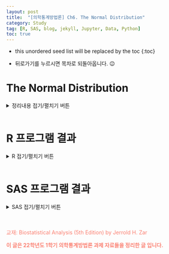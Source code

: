 ```yaml
---
layout: post
title:  "[의학통계방법론] Ch6. The Normal Distribution"
category: Study
tag: [R, SAS, blog, jekyll, Jupyter, Data, Python]
toc: true
---
```

* this unordered seed list will be replaced by the toc
{:toc}

- 뒤로가기를 누르시면 목차로 되돌아옵니다. 😉

# The Normal Distribution

<details>
<summary>
정리내용 접기/펼치기 버튼
</summary>
<div markdown="1">

## 6.1 

## 6.2

## 6.3

## 6.4

## 6.5

## 6.6

## 6.7

## 6.8

</div>
</details>

<br/>

# R 프로그램 결과

<details>
<summary>
R 접기/펼치기 버튼
</summary>
<div markdown="1">

**패키지**
<details>
<summary>
설치된 패키지 접기/펼치기 버튼
</summary>

``` r
getwd()
```

    ## [1] "C:/git_blog/study/img/ch6"

``` r
#install.packages("readxl")
#install.packages('ggplot2')
#install.packages("Hmisc")
#install.packages("survey")
#install.packages("vegan")
#install.packages("dplyr")
#install.packages("kableExtra")
#install.packages("psych")
library('Hmisc')
library('readxl')
library('ggplot2')
library('vegan')
library('dplyr')
library('kableExtra')
library('psych')
```

</details>

**엑셀파일불러오기**

``` r
#모든 시트를 하나의 리스트로 불러오는 함수
read_excel_allsheets <- function(file, tibble = FALSE) {
  sheets <- readxl::excel_sheets(file)
  x <- lapply(sheets, function(X) readxl::read_excel(file, sheet = X))
  if(!tibble) x <- lapply(x, as.data.frame)
  names(x) <- sheets
  x
}
```

## 6장

**6장 연습문제 불러오기**

``` r
#data_chap06에 연습문제 6장 모든 문제 저장
data_chap06 <- read_excel_allsheets("data_chap06.xls")

#연습문제 각각 데이터 생성
for (x in 1:length(data_chap06)){
  assign(paste0('ex6_',c(3,4,7))[x],data_chap06[x])
  }

#연습문제 데이터 형식을 리스트에서 데이터프레임으로 변환
for (x in 1:length(data_chap06)){
  assign(paste0('ex6_',c(3,4,7))[x],data.frame(data_chap06[x]))
  }
```



### EXAMPLE 6.1a

![]/study/img/ch6//6-1a.png)

``` r
x <- seq(30,90, length=200)
ar_x = seq(66,90,0.001)
x_p = c(ar_x, rev(ar_x))
ar_y=dnorm(ar_x, mean=60, sd=10)
y_p = c(rep(0,length(ar_y)),rev(ar_y))
ar_x2=seq(77.5,90,0.001)
x_p2= c(ar_x2, rev(ar_x2))
ar_y2=dnorm(ar_x2, mean=60, sd=10)
y_p2=c(rep(0,length(ar_y2)), rev(ar_y2))
plot(x, dnorm(x,mean=60, sd=10), type='l',xlab='Xi in millimeters', ylab="Y", yaxt="n",main="Example 6.1a : Calculating Proportions of a Normal Distribution of Bone Lengths")
polygon(x_p,y_p, col='#8dd3c7', density=30)
polygon(x_p2,y_p2, col='#ffffb3', density=50)
arrows(66,dnorm(66,60,10),66,0, angle=0)
text(57,0.006,labels='66',adj=0, cex=2, col='#007266')
arrows(77.5,dnorm(77.5,60,10),77.5,0, angle=0)
text(80,0.017,labels='77.5',adj=0, cex=2, col='#007266')
arrows(60,0.005,66,0,length=0.25, angle=30,code=2)
arrows(80,0.015,77.5,0.009,length=0.25, angle=30,code=2)
```

![]/study/img/ch6//unnamed-chunk-2-1.png)

**$$Q$$.6.1a.1 ) What proportion of the population of bone lengths is larger than 66 $$mm$$?**

``` r
#1
prop <- round((1-pnorm(66,60,10))*100,2)
cat("proportion of the population of bone lengths larer than 66 =",prop,"%")
```

    ## proportion of the population of bone lengths larer than 66 = 27.43 %

$$
\begin{aligned}
Z=\frac{X_i-\mu}{\sigma}=\frac{66\ mm - 60\ mm}{10\ mm} = 0.60\\
\\
P(X_i > 66\ mm) = P(Z>0.60)=0.2743\ or\ 27.43\ \%
\end{aligned}
$$

측정된 뼈 길이는 $$ \mu = 60mm$$이고, $$ \sigma=10mm$$인 정규분포를 따르고 있다.

해당 분포에서 뼈길이가 66mm 이상인 사람이 추출될 확률을 구하기 위해 pnorm 함수를 이용하였다.

그 결과, 뼈 길이가 66mm이상인 사람이 추출될 확률은 0.2473(24.73%)로 계산되었다.


**$$Q$$.6.1a.2 ) What is the probability of picking, at random from this population, a bone larger than 66 $$mm$$?**

``` r
#2
prob <- round((1-pnorm(66,60,10)),4)
cat("probability of picking a bone lengths larer than 66 =",prob)
```

    ## probability of picking a bone lengths larer than 66 = 0.2743

$$
\begin{aligned}
Probability\ of\ picking\ a\ bone\ lengths\ larger\ than\ 66\ mm =\ 0.2743
\end{aligned}
$$

**$$Q$$.6.1a.3 ) If there are 2000 bone lengths in population, how many of them are greater than 66 $$mm$$?**

``` r
#3
popu <- round(2000*(1-pnorm(66,60,10)))
cat("population of bone length is greater than 66 mm in 2000 =",popu)
```

    ## population of bone length is greater than 66 mm in 2000 = 549

$$
\begin{aligned}
Population\ of\ bone\ length\ greater\ than\ 66\ mm\ in\ 2000\ =\ (0.2743)*(2000)=549
\end{aligned}
$$

인구집단이 2000명일 경우, 뼈길이가 66mm이상인 사람의 수를 구해보자

**#1**에서 계산된 확률 0.2473을 인구수인 2000에 곱하였고,

그 결과 2000명 중 549명의 뼈 길이가 66mm이상임을 알 수 있다.

**$$Q$$.6.1a.4 ) What proportion of the population is smaller than 66 $$mm$$ ?**

``` r
#4
prob <- round((pnorm(66,60,10)),4)
cat("probability of picking a bone lengths smaller than 66 =",prob)
```

    ## probability of picking a bone lengths smaller than 66 = 0.7257

$$
\begin{aligned}
P(X_i < 66\ mm) = 1-P(X_i > 66\ mm) =1-0.2743=0.7257
\end{aligned}
$$

뼈 길이가 66mm이하일 확률을 계산하였다.

**#1**에서 구한 66mm이상일 확률과 반대되는 값으로 1에서 66mm이상일 확률을 뺐다.

해당 값은 0.7257임을 확인할 수 있다.

**$$Q$$.6.1a.5 ) What proportion of this population lies between 60 and 66 $$mm$$?**

``` r
#5
p_60 <- 1-pnorm(60,60,10) # larger than 60 mm
p_66 <- 1-pnorm(66,60,10) # larger than 66 mm
p_60_66 <- round(p_60 - p_66,4)
cat("proportion between 60 and 66 = ",p_60,"-",round(p_66,4)," = ",p_60_66," or",round(p_60_66*100,2),"%")
```

    ## proportion between 60 and 66 =  0.5 - 0.2743  =  0.2257  or 22.57 %

$$
\begin{aligned}
P(60\ mm<X_i < 66\ mm) = 0.5-0.2743=0.2257
\end{aligned}
$$       

뼈 길이가 60mm이상 66mm이하일  확률을  구하였다.

(이는 정규분포로 변환한 $$0<Z<0.6$$ 구간과 값이 동일하다)

60mm이하일 확률에서 66mm이상일 확률을 뺀 값으로 p-value는 0.2257임을 확인할 수 있다.

**$$Q$$.6.1a.6 ) What portion of the area under the normal curve lies to the right of 77.5 $$mm$$?**

``` r
#6
prop <- round((1-pnorm(77.5,60,10))*100,2)
cat("proportion of the population of bone lengths larer than 77.5 =",prop,"%")
```

    ## proportion of the population of bone lengths larer than 77.5 = 4.01 %

$$
\begin{aligned}
Z=\frac{X_i-\mu}{\sigma}=\frac{77.5\ mm - 60\ mm}{10\ mm} = 1.75\\
\\
P(X_i > 77.5\ mm) = P(Z>1.75)=0.0401\ or\ 4.01\ \%
\end{aligned}
$$

뼈 길이가 77.5mm 이상일 확률을 구하였다.

해당 값을 구하기 위해 표준화를 실시하였고,

표준정규분포의 확률을 구한 결과 뼈 길이가 77.5mm이상일 확률은 0.0401 (4.01%)로 계산되었다.

**$$Q$$.6.1a.7 ) If there are 2000 bone lengths in population, how many of them are greater than 77.5 $$mm$$?**

``` r
#7
popu <- round(2000*(1-pnorm(77.5,60,10)))
cat("population of bone length is greater than 77.5 mm in 2000 =",popu)
```

    ## population of bone length is greater than 77.5 mm in 2000 = 80

$$
\begin{aligned}
Population\ of\ bone\ length\ greater\ than\ 77.5\ mm\ in\ 2000\ =\ (0.0401)*(2000)=80
\end{aligned}
$$

인구 2000명에서 뼈 길이가 77.5mm이상인 사람의 수는 80명이다.

**$$Q$$.6.1a.8 ) What is the probability of selecting at random from this population a bone measuring between 66 and 77.5 $$mm$$ in length?**

``` r
#8
p_66 <- 1-pnorm(66,60,10) # larger than 66 mm
p_77_5 <- 1-pnorm(77.5,60,10) # larger than 77.5 mm
p_66_77_5 <- round(p_66 - p_77_5,4)
cat("proportion between 66 and 77.5 = ",round(p_66,4),"-",round(p_77_5,4)," = ",p_66_77_5," or",round(p_66_77_5*100,2),"%")
```

    ## proportion between 66 and 77.5 =  0.2743 - 0.0401  =  0.2342  or 23.42 %

$$
\begin{aligned}
P(66\ mm <X_i < 77.5\ mm) = 0.2743-0.0401=0.2342
\end{aligned}
$$

뼈 길이가 60mm에서 77.5mm 사이일 확률을 나타낸 값으로 이는 60mm이하 확률에서 77.5mm이하일 확률을 뺀 값으로 나타낼 수 있다.

그 결과 p-value는 0.2342이다.

Example6.1a를 통해 분포의 평균으로부터 값이 멀어질수록 나타날 확률이 작아지는 것을 확인할 수 있다.

### EXAMPLE 6.1b

![]/study/img/ch6//6-1b.png)

``` r
#normal distribution plot 
x <- seq(-25,150, length=300)
#45구간
ar_x = seq(-25,45,0.001)
x_p = c(ar_x, rev(ar_x))
ar_y=dnorm(ar_x, mean=65, sd=25)
y_p = c(rep(0,length(ar_y)),rev(ar_y))
##85구간
ar_x2=seq(85,150,0.001)
x_p2= c(ar_x2, rev(ar_x2))
ar_y2=dnorm(ar_x2, mean=65, sd=25)
y_p2=c(rep(0,length(ar_y2)), rev(ar_y2))
#plot
plot(x, dnorm(x,mean=65, sd=25), type='l',xlab='X,in mg/100ml', ylab="Y", yaxt="n",main="Example 6.1b : Calculating Proportions of a Normal Distribution of Sucrose Concentration")
polygon(x_p,y_p, col='#8dd3c7', density=50)
polygon(x_p2,y_p2, col='#8dd3c7', density=50)
arrows(45,dnorm(45,65,25),45,0, angle=0)
text(20,0.012,labels='45',adj=0, cex=2, col='#007266')
arrows(85,dnorm(85,65,25),85,0, angle=0)
text(105,0.012,labels='85',adj=0, cex=2, col='#007266')
arrows(30,0.012,45,0.0115,length=0.25, angle=30,code=2)
arrows(100,0.012,85,0.0115,length=0.25, angle=30,code=2)
```

![]/study/img/ch6//unnamed-chunk-11-1.png)

**$$Q$$ 6.1b.1) What proportion of the population is greater than $$85\mg \ / \ 100\ml$$ ?**

``` r
#1
prop <- round(((1-pnorm(85,65,25))*100),2)
cat("proportion of the population of Sucrose Concentration larger than 85mg/100ml =",prop,"%")
```

    ## proportion of the population of Sucrose Concentration larger than 85mg/100ml = 21.19 %

$$
\begin{aligned}
Z = \frac{X_i-\mu}{\sigma}= \frac{85\ mg/100ml - 65\ mg/100ml}{25\ mg/100ml}=0.8\\
P(X_i > 85\ mg/100ml) = P(Z > 0.8)=0.2199\ or\ 21.19\ \%
\end{aligned}
$$

측정된 당 농도(sucrose concentration)은  $$\mu = 65mg/100ml$$이고, $$\sigma = 25mg/100ml$$인  정규분포를  따른다.

당농도가 85mg/100ml 이상일 확률을 구한 값으로 0.2119(21.19%)로 계산되었다.

**$$Q$$ 6.1b.2) What proportion of the population is less than $45 \mg\ / \ 100 \ml$$ ?**

``` r
#2
prop <- round(((pnorm(45,65,25))*100),2)
cat("proportion of the population of Sucrose Concentration less than 45mg/100ml =",prop,"%")
```

    ## proportion of the population of Sucrose Concentration less than 45mg/100ml = 21.19 %

$$
\begin{aligned}
Z = \frac{X_i-\mu}{\sigma}= \frac{45\ mg/100ml - 65\ mg/100ml}{25\ mg/100ml}=-\ 0.8\\
P(X_i < 45\ mg/100ml) = P(Z < -\ 0.8)=0.2199\ or\ 21.19\ \%
\end{aligned}
$$  

**#1**과 같은 값이 나오는 이유는 45mg/100ml와 85mg/100ml는 평균 65mg/100ml 기준으로 대칭을 이루기 때문이다.

**$$Q$$ 6.1b.3) What proportion of the population lies between $$45$$ and $$85 \mg \ / \ 100 \ml$$ ?**

``` r
#3
p_45 <- round(pnorm(45,65,25),4) #less than 45
p_85 <- round(1-pnorm(85,65,25),4)#larger than 85
p_45_85 <- round((1-(p_45+p_85))*100,2) #between 45 and 85
cat("proportion of the population of Sucrose Concentration between 45 and 85mg/100ml =",p_45_85,"%")
```

    ## proportion of the population of Sucrose Concentration between 45 and 85mg/100ml = 57.62 %

$$
\begin{aligned}
P(45\ mg/100ml < X_i < 85\ mg/100ml) &= P(-0.80 < Z < 0.80)\\
&= 1-P(Z < -0.80\ or\ Z>0.80)\\
&= 1-(0.2119+0.2119)\\
&= 1-0.4138\\
&= 0.5767\ or\ 57.62\ \%
\end{aligned}
$$

당농도가 45mg/100ml와 85mg/100ml 사이의 값을 가질 확률의 값으로 0.5762가 계산되었다.

### EXAMPLE 6.2

![]/study/img/ch6//6-2.png)

**$$Q$$ 6.2.1) A population of one-year-old children's chest circumstances has $$\mu=47.0\ cm$$ and $$\sigma = 12.0\ cm$$, what is the probability of drawing from it a random sample of nine measurements that has a mean larger than 50.0$$cm$$ ?**

``` r
#1
mu <- 47 ; sigma <- 12 ; n <- 9
sigma_xbar <- sigma/sqrt(n)
z <- (50-mu)/sigma_xbar
p <- 1-pnorm(z)
cat("Probability of mean larger than 50.0cm = ",round(p,4))
```

    ## Probability of mean larger than 50.0cm =  0.2266

$$
\begin{aligned}
\sigma_{\bar{X}} = \frac{12.0\ cm}{\sqrt 9} = 4.0\ cm \\
Z = \frac{\bar{X}-\mu}{\sigma_{\bar{X}}} = \frac{50.0\ cm\ -\ 47.0\ cm}{4.0\ cm} = 0.75 \\
P(\bar{X} > 50.0\ cm) &= 1 - P(\bar{X} < 50.0\ cm) \\
&= P(Z>0.75) \\
&= 0.2266
\end{aligned}
$$

1세 아동의 모집단의 가슴둘레 분포는 $$\mu=47cm$$이고, $$\sigma=12cm$$인 정규분포를 따른다.

9명의 아동을 추출했을 때의 표준오차는 $$\frac{\sigma}{\sqrt{n}}=\frac{12}{\sqrt{9}}=4cm$$

$$\overline{x}$$
$$\frac{(\overline{X}-\mu)} {\sigma_{\overline{x}}} = \frac{50-47}{4} = 0.75$$

$$P(\overline{X}>50)=P(Z>0.75)=0.2266$$

따라서 1세 아동 집단에서 가슴둘레의 평균이 50cm보다 큰 9명이 추출될 확률은 0.2266이다.

**$$Q$$ 6.2.2) What is the probability of drawing a sample of 25 measurements from the preceding population and finding that the mean of this sample is less than $$40.0 cm$$?**

``` r
#2
mu <- 47 ; sigma <- 12 ; n <- 25
sigma_xbar <- sigma/sqrt(n)
z <- (40-mu)/sigma_xbar
p <- pnorm(z)
cat("Probability of mean less than 47.0cm = ",round(p,4))
```

    ## Probability of mean less than 47.0cm =  0.0018

$$
\begin{aligned}
\sigma_{\bar{X}} = \frac{12.0\ cm}{\sqrt 25} = 2.4\ cm \\
Z = \frac{\bar{X}-\mu}{\sigma_{\bar{X}}} = \frac{40.0\ cm\ -\ 47.0\ cm}{4.0\ cm} = -2.92 \\
P(\bar{X} < 40.0\ cm) &= 1 - P(\bar{X} < 40.0\ cm) \\
&= P(Z>2.92) \\
&= 0.0018
\end{aligned}
$$

25명의 아동을 추출했을 때의 표준오차는 $$\frac{\sigma}{\sqrt{n}}=\frac{12}{\sqrt{25}}=2.4cm$$이다.

$$\frac{(\overline{X}-\mu)}{\sigma_{\overline{x}}}=\frac{40-47}{2.4}=-2.92$$

$$P(\overline{X}<40)=P(Z<-2.92)=0.0018$$

따라서 1세 아동 집단에서 가슴둘레의 평균이 40cm보다 작은 25명이 추출될 확률은 0.0018이다.

**$$Q$$ 6.2.3) If 500 random samples of size 25 are taken from the preceding population, how many of then would have means larger than 50.0 $$cm$$?**

``` r
#3
mu <- 47 ; sigma <- 12 ; n <- 25
sigma_xbar <- sigma/sqrt(n)
z <- (50-mu)/sigma_xbar
p <- 1-pnorm(z)
amount <- round(p,4)*500
cat("Amount of mean larger than 50.0cm = ",round(amount))
```

    ## Amount of mean larger than 50.0cm =  53

25명의 아동을 추출했을 때의 $$P(\overline{X}>50)$$는 $$P(Z>1.25)=0.1056$$이다.

표본의 수가 커질수록 추출될 확률의 값이 작아짐을 알 수 있다.

또한 평균으로부터 값이 멀어질수록 z값이 커져 p-value는 작아진다.

### EXAMPLE 6.3

![]/study/img/ch6//6-3.png)

``` r
#데이터셋
ex6_3%>%
  kbl(caption = "EXAMPLE 6.3 dataset") %>%
  kable_minimal() %>%
  kable_styling(bootstrap_options = c("striped", "hover", "condensed", "responsive"))
```

<table class=" lightable-minimal table table-striped table-hover table-condensed table-responsive" style="font-family: &quot;Trebuchet MS&quot;, verdana, sans-serif; margin-left: auto; margin-right: auto; margin-left: auto; margin-right: auto;">
<caption>
EXAMPLE 6.3 dataset
</caption>
<thead>
<tr>
<th style="text-align:right;">
SBP
</th>
</tr>
</thead>
<tbody>
<tr>
<td style="text-align:right;">
121
</td>
</tr>
<tr>
<td style="text-align:right;">
125
</td>
</tr>
<tr>
<td style="text-align:right;">
128
</td>
</tr>
<tr>
<td style="text-align:right;">
134
</td>
</tr>
<tr>
<td style="text-align:right;">
136
</td>
</tr>
<tr>
<td style="text-align:right;">
138
</td>
</tr>
<tr>
<td style="text-align:right;">
139
</td>
</tr>
<tr>
<td style="text-align:right;">
141
</td>
</tr>
<tr>
<td style="text-align:right;">
144
</td>
</tr>
<tr>
<td style="text-align:right;">
145
</td>
</tr>
<tr>
<td style="text-align:right;">
149
</td>
</tr>
<tr>
<td style="text-align:right;">
151
</td>
</tr>
</tbody>
</table>

``` r
descriptives6.3  <- function(x) {
  x <- na.omit(x)
  n <- length(x)
  sum_x <- sum(x)
  sum_x2 <- sum(x^2)
  mean <- mean(x)
  ss <- sum_x2-(sum_x^2/12)
  s2 <- ss/(n-1)
  s <- sqrt(s2)
  s_err <- s/sqrt(n)
  out <- data.frame(n=n, Mean=round(mean,1) ,Sum_X=sum_x, Sum_x2 = sum_x2, Sum_of_Square=round(ss,4), variance=round(s2,4), std=round(s,2), std.err=round(s_err,1))
  return(out)
}

descriptives6.3 (ex6_3$SBP)%>%
  kbl(caption = "Descriptives ex6.3") %>%
  kable_minimal() %>%
  kable_styling(bootstrap_options = c("striped", "hover", "condensed", "responsive"))
```

<table class=" lightable-minimal table table-striped table-hover table-condensed table-responsive" style="font-family: &quot;Trebuchet MS&quot;, verdana, sans-serif; margin-left: auto; margin-right: auto; margin-left: auto; margin-right: auto;">
<caption>
Descriptives ex6.3
</caption>
<thead>
<tr>
<th style="text-align:right;">
n
</th>
<th style="text-align:right;">
Mean
</th>
<th style="text-align:right;">
Sum_X
</th>
<th style="text-align:right;">
Sum_x2
</th>
<th style="text-align:right;">
Sum_of_Square
</th>
<th style="text-align:right;">
variance
</th>
<th style="text-align:right;">
std
</th>
<th style="text-align:right;">
std.err
</th>
</tr>
</thead>
<tbody>
<tr>
<td style="text-align:right;">
12
</td>
<td style="text-align:right;">
137.6
</td>
<td style="text-align:right;">
1651
</td>
<td style="text-align:right;">
228111
</td>
<td style="text-align:right;">
960.9167
</td>
<td style="text-align:right;">
87.3561
</td>
<td style="text-align:right;">
9.35
</td>
<td style="text-align:right;">
2.7
</td>
</tr>
</tbody>
</table>

$$
\begin{aligned}
n&=12\\
\overline X &= \frac{1651\ mm}{12} = 137.6\ mm \\
SS &= 228,111\ m^2 - \frac{(1651\ mm)^2}{12}\\
&= 960.9167\ mm^2\\
s^2 &= \frac{960.9167\ mm^2}{11} = 87.3651\ mm^2\\
s &= \sqrt{87.3561\ mm^2} = 9.35\ mm\\
s_{\overline X} &= \frac{s}{\sqrt{n}}=\frac{9.35\ mm}{12}=2.7\ mm
\end{aligned}
$$

12마리 침팬치의 수축기 혈압데이터이다. 

$$\overline{X}=137.6mm, \ s=9.35mm, \ s_{\overline{X}}=2.7mm$$

붓스트랩을 통해 평균의 표준오차를 구하는 방법은 다음과 같다.

1000개의 붓스트랩 표본으로 계산을 해보면 다음과 같다.

``` r
boot.mean <- function(data,num){
  resamples <- lapply(1:num, function(i) sample(data,replace=T))
  r.mean <- sapply(resamples,mean)
  std.err <- sqrt(var(r.mean))
  list(std.err = std.err, resamples=resamples,mean=r.mean)
}

boot <- data.frame(std.err=boot.mean(ex6_3$SBP,1000)$std.err, mean=boot.mean(ex6_3$SBP,1000)$mean)
ggplot(boot,(aes(x=mean)))+
  geom_histogram(fill="#8dd3c7",color="#ffffb3",binwidth=0.8)+
  xlab("Means of Bootstrap data6_3") + ylab("Frequency") +
  ggtitle("Histogram of Bootstrap data6_3")+
  theme_bw()+
  theme(legend.position = "right")+
  theme(legend.text = element_text(size=15))+
  theme(legend.title = element_text(size=15))+
  theme(axis.text.x  = element_text(size=10))+
  theme(axis.text.y=element_text(size=10))+
  theme(axis.title = element_text(size=20))+
  theme(plot.title = element_text(size=16,hjust = 0.5))+
  annotate("text", x=130, y=120, label=paste0("Mean = ",round(mean(boot$mean),1)), size=5,hjust=0)+
  annotate("text", x=130, y=110, label=paste0("Std err = ",round(boot$std.err,1)), size=5,hjust=0)
```

![]/study/img/ch6//unnamed-chunk-20-1.png)

|statistics|Original Data|Bootstrap Data|
|:-----|:-----|:-----|
|Mean|137.6 |137.7 |
|Standard Error|2.7 |2.6 |

ex6_3 데이터에서 구한 평균의 표준오차와 붓스트랩 데이터에서 추출한 평균의 표준오차가 크게 차이가 나지 않음을 알 수 있으며,

이는 표본의 수가 많을수록 표본평균의 평균과 표준오차는 모집단인 본 데이터의 평균과 표준오차와 근사한다.

### EXAMPLE 6.4

``` r
#데이터셋
ex6_4%>%
  kbl(caption = "EXAMPLE 6.4 dataset") %>%
  kable_minimal() %>%
  kable_styling(bootstrap_options = c("striped", "hover", "condensed", "responsive"))
```

<table class=" lightable-minimal table table-striped table-hover table-condensed table-responsive" style="font-family: &quot;Trebuchet MS&quot;, verdana, sans-serif; margin-left: auto; margin-right: auto; margin-left: auto; margin-right: auto;">
<caption>
EXAMPLE 6.4 dataset
</caption>
<thead>
<tr>
<th style="text-align:right;">
X
</th>
</tr>
</thead>
<tbody>
<tr>
<td style="text-align:right;">
2.0
</td>
</tr>
<tr>
<td style="text-align:right;">
1.1
</td>
</tr>
<tr>
<td style="text-align:right;">
4.4
</td>
</tr>
<tr>
<td style="text-align:right;">
-3.1
</td>
</tr>
<tr>
<td style="text-align:right;">
-1.3
</td>
</tr>
<tr>
<td style="text-align:right;">
3.9
</td>
</tr>
<tr>
<td style="text-align:right;">
3.2
</td>
</tr>
<tr>
<td style="text-align:right;">
-1.6
</td>
</tr>
<tr>
<td style="text-align:right;">
3.5
</td>
</tr>
<tr>
<td style="text-align:right;">
1.2
</td>
</tr>
<tr>
<td style="text-align:right;">
2.5
</td>
</tr>
<tr>
<td style="text-align:right;">
2.3
</td>
</tr>
<tr>
<td style="text-align:right;">
1.9
</td>
</tr>
<tr>
<td style="text-align:right;">
1.8
</td>
</tr>
<tr>
<td style="text-align:right;">
2.9
</td>
</tr>
<tr>
<td style="text-align:right;">
-0.3
</td>
</tr>
<tr>
<td style="text-align:right;">
-2.4
</td>
</tr>
</tbody>
</table>

ex6_4 데이터는 17마리의 말을 조사한 데이터이며 2주간 항생제를 투여한 후
몸무게의 증감을 나타내고 있다.

말들의 몸무게의 변화양의 모평균이 0인지 유의수준 5%에서 검정한다.

``` r
descriptives6_4 <- function(x){
  n <- length(x)
  mean_x <- mean(x)
  var_x <- 13.4621
  se <- sqrt(var_x/n)
  z_value <- (mean_x-0)/se
  p_value <- 2*(1-pnorm(z_value))
  out <- data.frame(n=n,mean=round(mean_x,2),Variance=var_x,SE=round(se,2),Z=round(z_value,2),P_value = round(p_value,4))
  return(out)
}

descriptives6_4(ex6_4$X)%>%
  kbl(caption = "Descriptives ex6.4") %>%
  kable_minimal() %>%
  kable_styling(bootstrap_options = c("striped", "hover", "condensed", "responsive"))
```

<table class=" lightable-minimal table table-striped table-hover table-condensed table-responsive" style="font-family: &quot;Trebuchet MS&quot;, verdana, sans-serif; margin-left: auto; margin-right: auto; margin-left: auto; margin-right: auto;">
<caption>
Descriptives ex6.4
</caption>
<thead>
<tr>
<th style="text-align:right;">
n
</th>
<th style="text-align:right;">
mean
</th>
<th style="text-align:right;">
Variance
</th>
<th style="text-align:right;">
SE
</th>
<th style="text-align:right;">
Z
</th>
<th style="text-align:right;">
P_value
</th>
</tr>
</thead>
<tbody>
<tr>
<td style="text-align:right;">
17
</td>
<td style="text-align:right;">
1.29
</td>
<td style="text-align:right;">
13.4621
</td>
<td style="text-align:right;">
0.89
</td>
<td style="text-align:right;">
1.45
</td>
<td style="text-align:right;">
0.1459
</td>
</tr>
</tbody>
</table>

표본평균 $$\overline{X}$$는 $$1.29kg$$ 이고 모분산은 모르지만 $$13.4621kg^2$$ 로 가정하자. 그러면 표준 오차는 다음과 같이 계산된다.

$$
\begin{aligned}
\sigma_{\overline{X}} = \sqrt{\frac{\sigma^2}{n}} = \sqrt{\frac{13.4621\ kg^2}{17}}=\sqrt{0.7919\ kg^2}=0.89\ kg
\end{aligned}
$$
  
표준화한 Z 값을 구하면 다음과 같다.
  
$$
\begin{aligned}
Z = \frac{\overline{X} - \mu}{\sigma_{\overline{X}}} = \frac{1.29\ kg - 0}{0.89\ kg}= 1.45
\end{aligned}
$$  
  
이를 통해 유의확률을 구해보면 다음과 같다.

$$
\begin{aligned}
P(\overline X \geq 1.29\ kg)= P(Z\geq 1.45)=0.0735
\end{aligned}
$$  
  
그리고 Z분포는 0에 대하여 대칭이기 때문에 다음도 성립한다.
  
$$
\begin{aligned}
P(\overline X \leq -1.29\ kg)= P(Z\leq -1.45)=0.0735
\end{aligned}
$$   
  
최종적인 유의확률은 다음과 같다.
  
$$
\begin{aligned}
P(\overline X \geq 1.29\ kg\ or\ \overline X \leq -1.29\ kg) &= P(Z\geq 1.45\ or\ Z\leq -1.45)\\
&=0.0735+0.0735=0.1470
\end{aligned}
$$

구해진 $$p\ value$$ 는 0.1470 으로 유의확률 0.05 보다 크므로 귀무가설 $$H_0$$ 를 기각시키지 못한다. 

그러므로 말들의 모평균의 몸무게 변화가 있다고 할 충분한 근거가 없다.

``` r
zz <- descriptives6_4(ex6_4$X)$Z
curve(dt(x,16),-3,3,xlab="z",ylab="Y",yaxt='n',main="Hypothesis in Example 6.4")
polygon(c(zz,seq(zz,3,0.001),zz), 
        c(dt(-3,16),dt(seq(zz,3,0.001),16),dt(-3,16)),col="#007266")
polygon(c(-3,seq(-3,-zz,0.001),-zz), 
        c(dt(-3,16),dt(seq(-3,-zz,0.001),16),dt(-3,16)),col="#007266")
polygon(c(1.96,seq(1.96,3,0.001),1.96),
        c(dt(-3,16),dt(seq(1.96,3,0.001),16),dt(-3,16)),col="#8dd3c7")
polygon(c(-3,seq(-3,-1.96,0.001),-1.96), 
        c(dt(-3,16),dt(seq(-3,-1.96,0.001),16),dt(-3,16)),col="#8dd3c7")
text(x=-2,y=0.1,labels = "-1.96")
text(x=2,y=0.1,labels = "1.96")
text(x=-1.45,y=0.18,labels = "-1.45")
text(x=1.45,y=0.18,labels = "1.45")
```

![]/study/img/ch6//unnamed-chunk-23-1.png) 

### EXAMPLE 6.5

**6.5.1) Hypothetical outcomes of testing the same null hypothesis for 2500 random samples**
  
- **제 1종 오류 (Type 1 error)** : 귀무가설이 참임이에도 불구하고 이를 기각할 오류
  
- **제 2종 오류 (Type 2 error)** : 귀무가설이 거짓임에도 불구하고 이를 기각하지 못할 오류  
  
       
|   |If $$H_0$$ is true|If $$H_0$$ is false|Row total|  
|:---|:---|:---|:---|
|**If $$H_0$$ is rejected**|100   |  450 | 550|
|**If $$H_0$$ is not rejected**|1900    |50   |1950|
|**Column total**|2000|500|2500|
    
- Probability that $$H_0$$ is rejected if $$H_0$$ is true $$= 100/2000=0.05$$
  
- Probability that $$H_0$$ is true if $$H_0$$ is rejected $$=100/550=0.18$$
  
  
**6.5.2) Table of the Two types of Errors in Hypothesis Testing**  
  
  
||If $$H_0$$ is true|If $$H_0$$ is false|  
|:---|:---|:---|
|**If $$H_0$$ is rejected**|$$Type\ 1\ Error$$   |  $$No\ Error$$ |
|**If $$H_0$$ is not rejected**|$$No\ Error$$    |$$Type\ 2\ Error$$   |
  
**6.5.3) The Long - Term Probabilities of Outcomes in Hypothesis Testing** 

||If $$H_0$$ is true|If $$H_0$$ is false|  
|:---|:---|:---|
|**If $$H_0$$ is rejected**|$$\alpha$$   |  $$1-\beta\ (Power)$$ |
|**If $$H_0$$ is not rejected**|$$1-\alpha$$    |$$\beta$$   |

### EXAMPLE 6.6

``` r
descriptives6.6 <- function(x) {
  x.n <- 17
  x.mn <- 1.29
  x.se <- 0.89
  LL <- x.mn-1.96*x.se
  UL <- x.mn+1.96*x.se
  x.total <- c(LL,UL)
  return(x.total)
}

cat("The 95% confidence interval is [",round(descriptives6.6(x)[1],2),",",round(descriptives6.6(x)[2],2),"]")
```

    ## The 95% confidence interval is [ -0.45 , 3.03 ]

``` r
ex6.4 <- as.numeric(ex6_4$X)
mean0=mean(ex6.4)
mean0
```

    ## [1] 1.294118

``` r
x1 <- replicate(100,sample(ex6_4$X,17,replace=TRUE))
error.bars(x1, alpha=0.05, xlab="sample", ylab="Mean", col=adjustcolor("#8dd3c7",alpha=0.3), pch=16) # library('psych')
abline(h=mean0)
```

![]/study/img/ch6//unnamed-chunk-25-1.png)

### EXAMPLE 6.7

``` r
#데이터셋
ex6_7%>%
  kbl(caption = "EXAMPLE 6.7 dataset") %>%
  kable_minimal() %>%
  kable_styling(bootstrap_options = c("striped", "hover", "condensed", "responsive"))
```

<table class=" lightable-minimal table table-striped table-hover table-condensed table-responsive" style="font-family: &quot;Trebuchet MS&quot;, verdana, sans-serif; margin-left: auto; margin-right: auto; margin-left: auto; margin-right: auto;">
<caption>
EXAMPLE 6.7 dataset
</caption>
<thead>
<tr>
<th style="text-align:right;">
exam6_7.Height
</th>
<th style="text-align:right;">
exam6_7.Freq
</th>
</tr>
</thead>
<tbody>
<tr>
<td style="text-align:right;">
63
</td>
<td style="text-align:right;">
2
</td>
</tr>
<tr>
<td style="text-align:right;">
64
</td>
<td style="text-align:right;">
2
</td>
</tr>
<tr>
<td style="text-align:right;">
65
</td>
<td style="text-align:right;">
3
</td>
</tr>
<tr>
<td style="text-align:right;">
66
</td>
<td style="text-align:right;">
5
</td>
</tr>
<tr>
<td style="text-align:right;">
67
</td>
<td style="text-align:right;">
4
</td>
</tr>
<tr>
<td style="text-align:right;">
68
</td>
<td style="text-align:right;">
6
</td>
</tr>
<tr>
<td style="text-align:right;">
69
</td>
<td style="text-align:right;">
5
</td>
</tr>
<tr>
<td style="text-align:right;">
70
</td>
<td style="text-align:right;">
8
</td>
</tr>
<tr>
<td style="text-align:right;">
71
</td>
<td style="text-align:right;">
7
</td>
</tr>
<tr>
<td style="text-align:right;">
72
</td>
<td style="text-align:right;">
7
</td>
</tr>
<tr>
<td style="text-align:right;">
73
</td>
<td style="text-align:right;">
10
</td>
</tr>
<tr>
<td style="text-align:right;">
74
</td>
<td style="text-align:right;">
6
</td>
</tr>
<tr>
<td style="text-align:right;">
75
</td>
<td style="text-align:right;">
3
</td>
</tr>
<tr>
<td style="text-align:right;">
76
</td>
<td style="text-align:right;">
2
</td>
</tr>
</tbody>
</table>

``` r
ex6_7$CumFreq <- cumsum(ex6_7$exam6_7.Freq) # 누적도수
ex6_7$fixi <- ex6_7$exam6_7.Height*ex6_7$exam6_7.Freq # fixi
ex6_7$fixi2<-ex6_7$exam6_7.Height^2*ex6_7$exam6_7.Freq #fixi^2
ex6_7%>%
  kbl(caption = "EXAMPLE 6.7 dataset") %>%
  kable_minimal() %>%
  kable_styling(bootstrap_options = c("striped", "hover", "condensed", "responsive"))
```

<table class=" lightable-minimal table table-striped table-hover table-condensed table-responsive" style="font-family: &quot;Trebuchet MS&quot;, verdana, sans-serif; margin-left: auto; margin-right: auto; margin-left: auto; margin-right: auto;">
<caption>
EXAMPLE 6.7 dataset
</caption>
<thead>
<tr>
<th style="text-align:right;">
exam6_7.Height
</th>
<th style="text-align:right;">
exam6_7.Freq
</th>
<th style="text-align:right;">
CumFreq
</th>
<th style="text-align:right;">
fixi
</th>
<th style="text-align:right;">
fixi2
</th>
</tr>
</thead>
<tbody>
<tr>
<td style="text-align:right;">
63
</td>
<td style="text-align:right;">
2
</td>
<td style="text-align:right;">
2
</td>
<td style="text-align:right;">
126
</td>
<td style="text-align:right;">
7938
</td>
</tr>
<tr>
<td style="text-align:right;">
64
</td>
<td style="text-align:right;">
2
</td>
<td style="text-align:right;">
4
</td>
<td style="text-align:right;">
128
</td>
<td style="text-align:right;">
8192
</td>
</tr>
<tr>
<td style="text-align:right;">
65
</td>
<td style="text-align:right;">
3
</td>
<td style="text-align:right;">
7
</td>
<td style="text-align:right;">
195
</td>
<td style="text-align:right;">
12675
</td>
</tr>
<tr>
<td style="text-align:right;">
66
</td>
<td style="text-align:right;">
5
</td>
<td style="text-align:right;">
12
</td>
<td style="text-align:right;">
330
</td>
<td style="text-align:right;">
21780
</td>
</tr>
<tr>
<td style="text-align:right;">
67
</td>
<td style="text-align:right;">
4
</td>
<td style="text-align:right;">
16
</td>
<td style="text-align:right;">
268
</td>
<td style="text-align:right;">
17956
</td>
</tr>
<tr>
<td style="text-align:right;">
68
</td>
<td style="text-align:right;">
6
</td>
<td style="text-align:right;">
22
</td>
<td style="text-align:right;">
408
</td>
<td style="text-align:right;">
27744
</td>
</tr>
<tr>
<td style="text-align:right;">
69
</td>
<td style="text-align:right;">
5
</td>
<td style="text-align:right;">
27
</td>
<td style="text-align:right;">
345
</td>
<td style="text-align:right;">
23805
</td>
</tr>
<tr>
<td style="text-align:right;">
70
</td>
<td style="text-align:right;">
8
</td>
<td style="text-align:right;">
35
</td>
<td style="text-align:right;">
560
</td>
<td style="text-align:right;">
39200
</td>
</tr>
<tr>
<td style="text-align:right;">
71
</td>
<td style="text-align:right;">
7
</td>
<td style="text-align:right;">
42
</td>
<td style="text-align:right;">
497
</td>
<td style="text-align:right;">
35287
</td>
</tr>
<tr>
<td style="text-align:right;">
72
</td>
<td style="text-align:right;">
7
</td>
<td style="text-align:right;">
49
</td>
<td style="text-align:right;">
504
</td>
<td style="text-align:right;">
36288
</td>
</tr>
<tr>
<td style="text-align:right;">
73
</td>
<td style="text-align:right;">
10
</td>
<td style="text-align:right;">
59
</td>
<td style="text-align:right;">
730
</td>
<td style="text-align:right;">
53290
</td>
</tr>
<tr>
<td style="text-align:right;">
74
</td>
<td style="text-align:right;">
6
</td>
<td style="text-align:right;">
65
</td>
<td style="text-align:right;">
444
</td>
<td style="text-align:right;">
32856
</td>
</tr>
<tr>
<td style="text-align:right;">
75
</td>
<td style="text-align:right;">
3
</td>
<td style="text-align:right;">
68
</td>
<td style="text-align:right;">
225
</td>
<td style="text-align:right;">
16875
</td>
</tr>
<tr>
<td style="text-align:right;">
76
</td>
<td style="text-align:right;">
2
</td>
<td style="text-align:right;">
70
</td>
<td style="text-align:right;">
152
</td>
<td style="text-align:right;">
11552
</td>
</tr>
</tbody>
</table>

``` r
ss <- sum(ex6_7$fixi2)-(sum(ex6_7$fixi)^2/sum(ex6_7$exam6_7.Freq))
s2 <- round(ss/(sum(ex6_7$exam6_7.Freq)-1),4)
cat("SS = ",ss,", s2 = ",s2)
```

    ## SS =  755.9429 , s2 =  10.9557

``` r
hist(rnorm(500,70.17143,sqrt(13.4621)),prob=T,col="white",border='white',axes=F,xlab = "",ylab="",main="The Frequency polygon for the student height data")
lines(density(rnorm(500,70.17143,sqrt(13.4621))), lty=2, lwd=2, col="#8F0185")
par(new=T)
plot(ex6_7$exam6_7.Height,ex6_7$exam6_7.Freq, ylim = c(0,10), xlim=c(62,78), col="#8dd3c7", type="l", lwd=3, xlab = "Height in inches(Xi)",ylab='Frequency', xaxt='n')
axis(1,at=c(62,64,66,68,70,72,74,76,78))
text(x=63.2, y=9, label="Mint", col="#8dd3c7", cex=0.8) ; text(x=63.2, y=8.5, label="puple", col="#8F0185", cex=0.8)
text(x=64.2, y=9, label=": Observed Frequencies", cex=0.8)
text(x=64.2, y=8.5, label=": Expected Frequencies", cex=0.8)
```

![]/study/img/ch6//unnamed-chunk-28-1.png)

``` r
cc <- ex6_7$CumFreq # 누적도수 
scc <- sum(ex6_7$exam6_7.Freq) ; ccc <-cc/scc ; ccc <- round(ccc,2)
par(mar = c(5, 4, 4, 4)+0.1)
plot.new()
plot(x=ex6_7$exam6_7.Height, y=ccc,type='b', xlab="X in inches",ylab="Cumulative Frequency", yaxt="n", frame=F, ylim=c(0,1.1), cex.axis = 1, cex.lab=1, main="The Cummulative Frequency Polygon of the student height data", col="#8dd3c7")
points(x=ex6_7$exam6_7.Height, ccc, pch=16, col="#007266")
axis(side=4, at=round(ccc,2), las=2, lwd = 1, cex.axis=0.8)
par(new = TRUE)
plot(cc,xlab="", ylab="", main="", xaxt="n", yaxt='n', frame=F, ylim=c(0,70), col=adjustcolor("white",alpha=0), cex.axis = 1, cex.lab=1)
axis(2, cex.axis=1)
mtext("Cumulative Relative Frequency", side=4, line=3, cex = 1)
```

![]/study/img/ch6//unnamed-chunk-29-1.png)

``` r
ccc1 <- ccc*100
plot(x=ex6_7$exam6_7.Height,y=ccc1,xlab="X in inches",ylab="Cumulative Frequency in Percent",yaxt='n',frame=F,ylim=c(0,100),cex.axis = 1,cex.lab=1,main="The Cummulative Relative Frequency Distribution of the student height data", col="#8dd3c7")
points(x=ex6_7$exam6_7.Height, ccc1, pch=16, col="#007266")
axis(side=2,at=round(ccc1,2),las=2,lwd = 1,cex.axis=0.8)
lines(x=seq(62,78,length=100),y=seq(0,100,length=100))
```

![]/study/img/ch6//unnamed-chunk-30-1.png)

``` r
qqnorm(ex6_7$exam6_7.Height,col="#8dd3c7", pch=16, lwd = 2) ; qqline(ex6_7$exam6_7.Height,col="#007266", lwd = 2)
```

![]/study/img/ch6//unnamed-chunk-30-2.png)

``` r
for(i in 1:nrow(ex6_7)){
  ex6_7$cc[i]<- (i-0.5)/length(ex6_7$exam6_7.Height)
}

ex6_7$cc <- round(ex6_7$cc*100,2)
nuj <- pnorm(ex6_7$exam6_7.Height,70.17143,sqrt(13.4621))
plot(x=nuj,y=ex6_7$cc,xlab="X in inches",ylab="Cumulative Frequency in Percent",xaxt='n',yaxt='n',frame=F,ylim=c(0,100),cex.axis = 1,cex.lab=1,main="P-P plot", col="#8dd3c7")
points(x=nuj,ex6_7$cc,pch=16, col="#8dd3c7")
axis(side=1,at=nuj,label=c("63","64","65","66","67","68","69","70","71","72","73","74","75","76"),lwd = 1,cex.axis=0.5)
axis(side=2,at=ex6_7$cc,las=2,lwd = 1,cex.axis=0.8)
lines(x=seq(0,1,length=100),y=seq(0,100,length=100), col="#007266", lwd = 2)
```

![]/study/img/ch6//unnamed-chunk-31-1.png)

``` r
library('moments')
skew <- skewness(ex6_7$exam6_7.Height) # 왜도
kur <- kurtosis(ex6_7$exam6_7.Height) # 첨도
cat("왜도 = ",skew,", 첨도 = ",kur)
```

    ## 왜도 =  0 , 첨도 =  1.787692

``` r
library(nortest)
ad.test(ex6_7$exam6_7.Height)
```

    ## 
    ##  Anderson-Darling normality test
    ## 
    ## data:  ex6_7$exam6_7.Height
    ## A = 0.16777, p-value = 0.9185

``` r
cvm.test(ex6_7$exam6_7.Height)
```

    ## 
    ##  Cramer-von Mises normality test
    ## 
    ## data:  ex6_7$exam6_7.Height
    ## W = 0.021766, p-value = 0.9419

``` r
lillie.test(ex6_7$exam6_7.Height)
```

    ## 
    ##  Lilliefors (Kolmogorov-Smirnov) normality test
    ## 
    ## data:  ex6_7$exam6_7.Height
    ## D = 0.084322, p-value = 0.9971

``` r
sf.test(ex6_7$exam6_7.Height)
```

    ## 
    ##  Shapiro-Francia normality test
    ## 
    ## data:  ex6_7$exam6_7.Height
    ## W = 0.98186, p-value = 0.9579

``` r
shapiro.test(ex6_7$exam6_7.Height)
```

    ## 
    ##  Shapiro-Wilk normality test
    ## 
    ## data:  ex6_7$exam6_7.Height
    ## W = 0.96453, p-value = 0.7964

``` r
library('tseries')
```

    ## Warning: 패키지 'tseries'는 R 버전 4.2.2에서 작성되었습니다

    ## Registered S3 method overwritten by 'quantmod':
    ##   method            from
    ##   as.zoo.data.frame zoo

``` r
jarque.bera.test(ex6_7$exam6_7.Height)
```

    ## 
    ##  Jarque Bera Test
    ## 
    ## data:  ex6_7$exam6_7.Height
    ## X-squared = 0.85732, df = 2, p-value = 0.6514

</div>
</details>

<br/>

# SAS 프로그램 결과

<details>
<summary>
SAS 접기/펼치기 버튼
</summary>
<div markdown="1">

```python
import saspy #SAS출력 코드
```

winlocal 입력

## 6장

</div>
</details>

<br/>

<br/>

<font color='#fb8072'>교재: Biostatistical Analysis (5th Edition) by Jerrold H. Zar</font><br/>

<font color='#fb8072'> **이 글은 22학년도 1학기 의학통계방법론 과제 자료들을 정리한 글 입니다.** </font>
